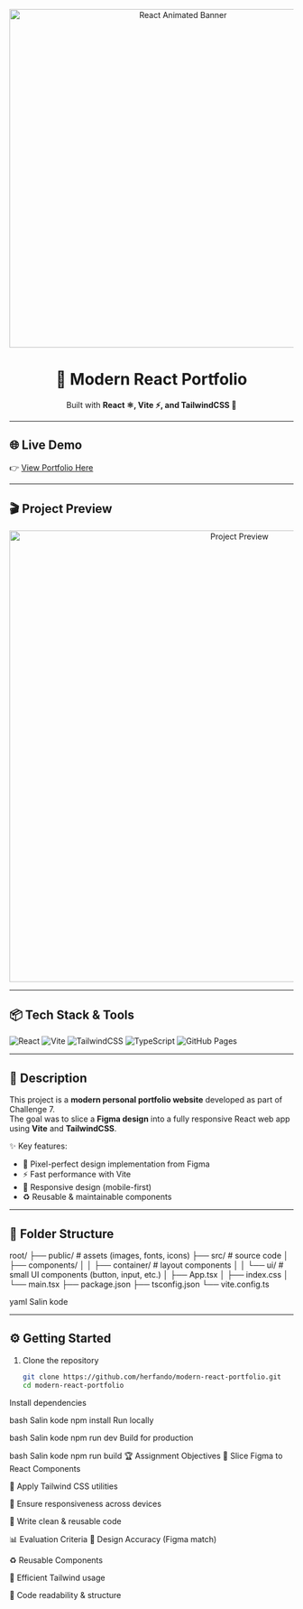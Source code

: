 <!-- Banner -->
<p align="center">
  <img src="https://media.giphy.com/media/L8K62iTDkzGX6/giphy.gif" width="600" alt="React Animated Banner"/>
</p>

<h1 align="center">🚀 Modern React Portfolio</h1>
<p align="center">
  Built with <b>React ⚛️, Vite ⚡, and TailwindCSS 🌈</b>  
</p>

---

## 🌐 Live Demo  
👉 [View Portfolio Here](https://herfando.github.io/modern-react-portfolio/)

---

## 🎬 Project Preview
<p align="center">
  <img src="https://media.giphy.com/media/SS8CV2rQdlYNLtBCiF/giphy.gif" width="800" alt="Project Preview"/>
</p>

---

## 📦 Tech Stack & Tools
![React](https://img.shields.io/badge/React-20232A?style=for-the-badge&logo=react&logoColor=61DAFB)
![Vite](https://img.shields.io/badge/Vite-646CFF?style=for-the-badge&logo=vite&logoColor=white)
![TailwindCSS](https://img.shields.io/badge/TailwindCSS-38B2AC?style=for-the-badge&logo=tailwind-css&logoColor=white)
![TypeScript](https://img.shields.io/badge/TypeScript-007ACC?style=for-the-badge&logo=typescript&logoColor=white)
![GitHub Pages](https://img.shields.io/badge/GitHub%20Pages-222222?style=for-the-badge&logo=githubpages&logoColor=white)

---

## 📖 Description
This project is a **modern personal portfolio website** developed as part of Challenge 7.  
The goal was to slice a **Figma design** into a fully responsive React web app using **Vite** and **TailwindCSS**.  

✨ Key features:
- 🎨 Pixel-perfect design implementation from Figma  
- ⚡ Fast performance with Vite  
- 📱 Responsive design (mobile-first)  
- ♻️ Reusable & maintainable components  

---

## 📂 Folder Structure
root/
├── public/ # assets (images, fonts, icons)
├── src/ # source code
│ ├── components/
│ │ ├── container/ # layout components
│ │ └── ui/ # small UI components (button, input, etc.)
│ ├── App.tsx
│ ├── index.css
│ └── main.tsx
├── package.json
├── tsconfig.json
└── vite.config.ts

yaml
Salin kode

---

## ⚙️ Getting Started

1. Clone the repository  
   ```bash
   git clone https://github.com/herfando/modern-react-portfolio.git
   cd modern-react-portfolio
Install dependencies

bash
Salin kode
npm install
Run locally

bash
Salin kode
npm run dev
Build for production

bash
Salin kode
npm run build
🏆 Assignment Objectives
🎯 Slice Figma to React Components

🎯 Apply Tailwind CSS utilities

🎯 Ensure responsiveness across devices

🎯 Write clean & reusable code

📊 Evaluation Criteria
🎨 Design Accuracy (Figma match)

♻️ Reusable Components

🎯 Efficient Tailwind usage

📖 Code readability & structure